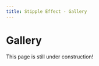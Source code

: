 ```yaml
---
title: Stipple Effect - Gallery
---
```

# Gallery

<!-- TODO -->

This page is still under construction!
